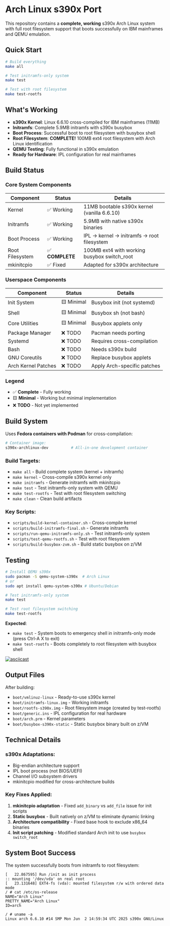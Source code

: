 # Arch Linux s390x Port 

This repository contains a **complete, working** s390x Arch Linux system with full root filesystem support that boots successfully on IBM mainframes and QEMU emulation.

## Quick Start

```bash
# Build everything
make all

# Test initramfs-only system
make test

# Test with root filesystem
make test-rootfs
```

## What's Working

- **s390x Kernel**: Linux 6.6.10 cross-compiled for IBM mainframes (11MB)
- **Initramfs**: Complete 5.9MB initramfs with s390x busybox
- **Boot Process**: Successful boot to root filesystem with busybox shell
- **Root Filesystem**: **COMPLETE!** 100MB ext4 root filesystem with Arch Linux identification
- **QEMU Testing**: Fully functional in s390x emulation
- **Ready for Hardware**: IPL configuration for real mainframes

## Build Status

### Core System Components
| Component | Status | Details |
|-----------|--------|---------|
| Kernel | ✅ Working | 11MB bootable s390x kernel (vanilla 6.6.10) |
| Initramfs | ✅ Working | 5.9MB with native s390x binaries |
| Boot Process | ✅ Working | IPL → kernel → initramfs → root filesystem |
| Root Filesystem | ✅ **COMPLETE** | 100MB ext4 with working busybox switch_root |
| mkinitcpio | ✅ Fixed | Adapted for s390x architecture |

### Userspace Components
| Component | Status | Details |
|-----------|--------|---------|
| Init System | 🟨 Minimal | Busybox init (not systemd) |
| Shell | 🟨 Minimal | Busybox sh (not bash) |
| Core Utilities | 🟨 Minimal | Busybox applets only |
| Package Manager | ❌ TODO | Pacman needs porting |
| Systemd | ❌ TODO | Requires cross-compilation |
| Bash | ❌ TODO | Needs s390x build |
| GNU Coreutils | ❌ TODO | Replace busybox applets |
| Arch Kernel Patches | ❌ TODO | Apply Arch-specific patches |

### Legend
- ✅ **Complete** - Fully working
- 🟨 **Minimal** - Working but minimal implementation
- ❌ **TODO** - Not yet implemented

## Build System

Uses **Fedora containers with Podman** for cross-compilation:

```bash
# Container image:
s390x-archlinux-dev          # All-in-one development container
```

### Build Targets:
- `make all` - Build complete system (kernel + initramfs)
- `make kernel` - Cross-compile s390x kernel only
- `make initramfs` - Generate initramfs with mkinitcpio
- `make test` - Test initramfs-only system with QEMU
- `make test-rootfs` - Test with root filesystem switching
- `make clean` - Clean build artifacts

### Key Scripts:
- `scripts/build-kernel-container.sh` - Cross-compile kernel
- `scripts/build-initramfs-final.sh` - Generate initramfs
- `scripts/run-qemu-initramfs-only.sh` - Test initramfs-only system
- `scripts/test-qemu-rootfs.sh` - Test with root filesystem
- `scripts/build-busybox-zvm.sh` - Build static busybox on z/VM

## Testing

```bash
# Install QEMU s390x
sudo pacman -S qemu-system-s390x  # Arch Linux
# or
sudo apt install qemu-system-s390x # Ubuntu/Debian

# Test initramfs-only system
make test

# Test root filesystem switching
make test-rootfs
```

**Expected**: 
- `make test` - System boots to emergency shell in initramfs-only mode (press Ctrl-A X to exit)
- `make test-rootfs` - Boots completely to root filesystem with busybox shell

[![asciicast](https://asciinema.org/a/QVmnI1tyJjjFp4cps93qiTbM9.svg)](https://asciinema.org/a/QVmnI1tyJjjFp4cps93qiTbM9)

## Output Files

After building:
- `boot/vmlinuz-linux` - Ready-to-use s390x kernel
- `boot/initramfs-linux.img` - Working initramfs  
- `boot/rootfs-s390x.img` - Root filesystem image (created by test-rootfs)
- `boot/generic.ins` - IPL configuration for real hardware
- `boot/arch.prm` - Kernel parameters
- `boot/busybox-s390x-static` - Static busybox binary built on z/VM

## Technical Details

### s390x Adaptations:
- Big-endian architecture support
- IPL boot process (not BIOS/UEFI)
- Channel I/O subsystem drivers
- mkinitcpio modified for cross-architecture builds

### Key Fixes Applied:
1. **mkinitcpio adaptation** - Fixed `add_binary` vs `add_file` issue for init scripts
2. **Static busybox** - Built natively on z/VM to eliminate dynamic linking
3. **Architecture compatibility** - Fixed base hook to exclude x86_64 binaries
4. **Init script patching** - Modified standard Arch init to use `busybox switch_root`

## System Boot Success

The system successfully boots from initramfs to root filesystem:

```
[   22.867595] Run /init as init process
:: mounting '/dev/vda' on real root
[   23.131648] EXT4-fs (vda): mounted filesystem r/w with ordered data mode
/ # cat /etc/os-release
NAME="Arch Linux"
PRETTY_NAME="Arch Linux"
ID=arch

/ # uname -a
Linux arch 6.6.10 #14 SMP Mon Jun  2 14:59:34 UTC 2025 s390x GNU/Linux
```
